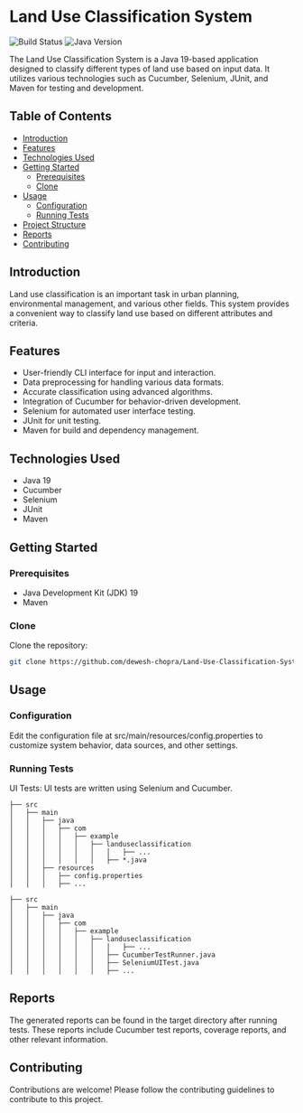 # Land Use Classification System

![Build Status](https://img.shields.io/badge/build-passing-brightgreen)
![Java Version](https://img.shields.io/badge/java-19-blue)

The Land Use Classification System is a Java 19-based application designed to classify different types of land use based on input data. It utilizes various technologies such as Cucumber, Selenium, JUnit, and Maven for testing and development.

## Table of Contents

- [Introduction](#introduction)
- [Features](#features)
- [Technologies Used](#technologies-used)
- [Getting Started](#getting-started)
  - [Prerequisites](#prerequisites)
  - [Clone](#clone)
- [Usage](#usage)
  - [Configuration](#configuration)
  - [Running Tests](#running-tests)
- [Project Structure](#project-structure)
- [Reports](#reports)
- [Contributing](#contributing)

## Introduction

Land use classification is an important task in urban planning, environmental management, and various other fields. This system provides a convenient way to classify land use based on different attributes and criteria.

## Features

- User-friendly CLI interface for input and interaction.
- Data preprocessing for handling various data formats.
- Accurate classification using advanced algorithms.
- Integration of Cucumber for behavior-driven development.
- Selenium for automated user interface testing.
- JUnit for unit testing.
- Maven for build and dependency management.

## Technologies Used

- Java 19
- Cucumber
- Selenium
- JUnit
- Maven

## Getting Started

### Prerequisites

- Java Development Kit (JDK) 19
- Maven

### Clone

Clone the repository:

```bash
git clone https://github.com/dewesh-chopra/Land-Use-Classification-System.git
```

## Usage

### Configuration
Edit the configuration file at src/main/resources/config.properties to customize system behavior, data sources, and other settings.

### Running Tests
UI Tests:
UI tests are written using Selenium and Cucumber.

```
├── src
│   ├── main
│   │   ├── java
│   │   │   ├── com
│   │   │   │   ├── example
│   │   │   │   │   ├── landuseclassification
│   │   │   │   │   │   │   ├── ...
│   │   │   │   │   │   ├── *.java
│   │   ├── resources
│   │   │   ├── config.properties
│   │   │   ├── ...

├── src
│   ├── main
│   │   ├── java
│   │   │   ├── com
│   │   │   │   ├── example
│   │   │   │   │   ├── landuseclassification
│   │   │   │   │   │   │   ├── ...
│   │   │   │   │   │   ├── CucumberTestRunner.java
│   │   │   │   │   │   ├── SeleniumUITest.java
│   │   │   │   │   │   ├── ...
```

## Reports
The generated reports can be found in the target directory after running tests. These reports include Cucumber test reports, coverage reports, and other relevant information.

## Contributing
Contributions are welcome! Please follow the contributing guidelines to contribute to this project.
